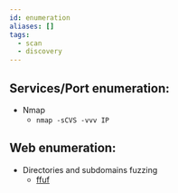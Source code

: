 ```yaml
---
id: enumeration
aliases: []
tags:
  - scan
  - discovery
---
```


## Services/Port enumeration:
  - Nmap 
    - `nmap -sCVS -vvv IP ` 
 
 
## Web enumeration:
  - Directories and subdomains fuzzing
    - [ffuf](hack/tools/ffuf.md)


